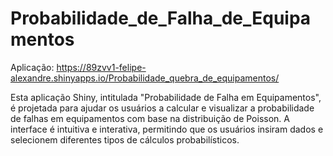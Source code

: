 # Probabilidade_de_Falha_de_Equipamentos
Aplicação: https://89zvv1-felipe-alexandre.shinyapps.io/Probabilidade_quebra_de_equipamentos/

Esta aplicação Shiny, intitulada "Probabilidade de Falha em Equipamentos", é projetada para ajudar os usuários a calcular e visualizar a probabilidade de falhas em equipamentos com base na distribuição de Poisson. A interface é intuitiva e interativa, permitindo que os usuários insiram dados e selecionem diferentes tipos de cálculos probabilísticos.
